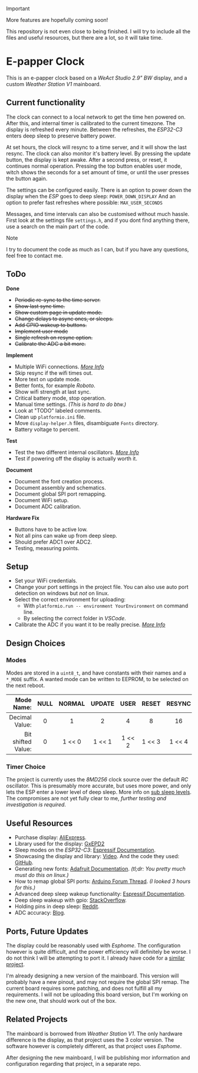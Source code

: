 > [!IMPORTANT]
> More features are hopefully coming soon!
>
> This repository is not even close to being finished.
> I will try to include all the files and useful resources,
> but there are a lot, so it will take time.


# E-papper Clock 

This is an e-papper clock based on a *WeAct Studio 2.9" BW* display, and a custom *Weather Station V1* mainboard.

## Current functionality

The clock can connect to a local network to get the time hen powered on.
After this, and internal timer is calibrated to the current timezone.
The display is refreshed every minute. Between the refreshes, the *ESP32-C3*
enters deep sleep to preserve battery power.

At set hours, the clock
will resync to a time server, and it will show the last resync.
The clock can also monitor it's battery level.
By pressing the update button, the display is kept awake. After a second press, or
reset, it continues normal operation.
Pressing the top button enables user mode, witch shows the seconds for a set
amount of time, or until the user presses the button again.

The settings can be configured easily. There is an option to power down
the display when the *ESP* goes to deep sleep: `POWER_DOWN_DISPLAY`
And an option to prefer fast refreshes where possible: `MAX_USER_SECONDS`

Messages, and time intervals can also be customised without much hassle.
First look at the settings file `settings.h`, and if you dont find anything there,
use a search on the main part of the code.

> [!NOTE]
> I try to document the code as much as I can, but if you have any questions,
> feel free to contact me.

## ToDo

**Done**
  - ~~Periodic re-sync to the time server.~~
  - ~~Show last sync time.~~
  - ~~Show custom page in update mode.~~
  - ~~Change delays to async ones, or sleeps.~~
  - ~~Add GPIO wakeup to buttons.~~
  - ~~Implement user mode~~
  - ~~Single refresh on resync option.~~
  - ~~Calibrate the ADC a bit more.~~

**Implement**
  - Multiple WiFi connections. *[More Info](https://randomnerdtutorials.com/esp32-wifimulti/)*
  - Skip resync if the wifi times out.
  - More text on update mode.
  - Better fonts, for example *Roboto*.
  - Show wifi strength at last sync.
  - Critical battery mode, stop operation.
  - Manual time settings. *(This is hard to do btw.)*
  - Look at "TODO" labeled comments.
  - Clean up `platformio.ini` file.
  - Move `display-helper.h` files, disambiguate `Fonts` directory.
  - Battery voltage to percent.

**Test**
  - Test the two different internal oscillators. *[More Info](https://docs.espressif.com/projects/esp-idf/en/stable/esp32c3/api-reference/system/system_time.html)*
  - Test if powering off the display is actually worth it. 

**Document**
  - Document the font creation process.
  - Document assembly and schematics.
  - Document global SPI port remapping.
  - Document WiFi setup.
  - Document ADC calibration.

**Hardware Fix**
  - Buttons have to be active low.
  - Not all pins can wake up from deep sleep.
  - Should prefer ADC1 over ADC2.
  - Testing, measuring points.

## Setup

  - Set your WiFi credentials.
  - Change your port settings in the project file. You can also use auto port detection on windows but *not* on linux.
  - Select the correct environment for uploading:
    - With `platformio.run -- environment YourEnvironment` on command line.
    - By selecting the correct folder in *VSCode*.
  - Calibrate the ADC if you want it to be really precise. *[More Info](https://w4krl.com/esp32-analog-to-digital-conversion-accuracy/)*

## Design Choices

### Modes

Modes are stored in a `uint8_t`, and have constants with their names
and a `*_MODE` suffix.
A wanted mode can be written to EEPROM, to be selected on the next reboot.

| Mode Name: | NULL | NORMAL | UPDATE | USER | RESET | RESYNC |
| ---: | :---: | :---: | :---: | :---: | :---: | :---: |
| Decimal Value: | 0 | 1 | 2 | 4 | 8 | 16 |
| Bit shifted Value: | 0 | 1 << 0 | 1 << 1 | 1 << 2 | 1 << 3 | 1 << 4 | 

 
### Timer Choice

The project is currently uses the *8MD256* clock source over the default *RC* oscillator.
This is presumably more accurate, but uses more power, and only lets the ESP enter a lower
level of deep sleep. More info on [sub sleep levels](https://docs.espressif.com/projects/esp-idf/en/stable/esp32c3/api-reference/system/sleep_modes.html#sub-sleep-modes).
The compromises are not yet fully clear to me, *further testing and investigation is required*.


## Useful Resources

  - Purchase display: [AliExpress](https://www.aliexpress.com/item/1005004644515880.html?spm=a2g0o.order_list.order_list_main.89.31de1802V2DEme).
  - Library used for the display: [GxEPD2](https://github.com/ZinggJM/GxEPD2)
  - Sleep modes on the *ESP32-C3*: [Espressif Documentation](https://docs.espressif.com/projects/esp-idf/en/v5.4/esp32c3/api-reference/system/sleep_modes.html).
  - Showcasing the display and library: [Video](https://youtu.be/KZGjsC-JkR8?si=c3sMc7xT4hFs9A2L).
    And the code they used: [GitHub](https://github.com/devtales-official/screen-test/tree/main/devtales_screentest_ep2).
  - Generating new fonts: [Adafruit Documentation](https://learn.adafruit.com/adafruit-gfx-graphics-library/using-fonts).
  *(tl;dr: You pretty much must do this on linux.)*
  - How to remap global SPI ports: [Arduino Forum Thread](https://forum.arduino.cc/t/understanding-spi-pin-remapping-for-gxepd2-on-a-esp32-c3-mini/1065982).
  *(I looked 3 hours for this.)*
  - Advanced deep sleep wakeup functionality: [Espressif Documentation](https://docs.espressif.com/projects/esp-idf/en/stable/esp32c3/api-guides/deep-sleep-stub.html).
  - Deep sleep wakeup with gpio: [StackOverflow](https://stackoverflow.com/questions/76823215/deep-sleep-with-ext0-or-ext1-on-esp32-c3-mini-1).
  - Holding pins in deep sleep: [Reddit](https://www.reddit.com/r/esp32/comments/1dhh5ez/esp32c3_pin_goes_high_on_deep_sleep/).
  - ADC accuracy: [Blog](https://w4krl.com/esp32-analog-to-digital-conversion-accuracy/).

## Ports, Future Updates

The display could be reasonably used with *Esphome*. The configuration however is quite difficult, and the power efficiency will 
definitely be worse. I do not think I will be attempting to port it. I already have code for a [similar project](#related-projects).

I'm already designing a new version of the mainboard. This version will probably have a new pinout, and may not require the global SPI remap. The current board requires some patching, and does not fulfill all my requirements. I will not be uploading this board version,
but I'm working on the new one, that should work out of the box.

## Related Projects

The mainboard is borrowed from *Weather Station V1*. The only hardware difference is the display, as that project uses the 3 color version.
The software however is completely different, as that project uses *Esphome*.

After designing the new mainboard, I will be publishing mor information and configuration regarding that project, in a separate repo.